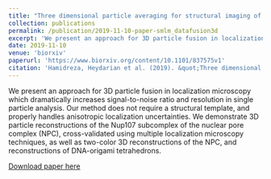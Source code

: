 ```yaml
---
title: "Three dimensional particle averaging for structural imaging of macromolecular complexes by localization microscopy"
collection: publications
permalink: /publication/2019-11-10-paper-smlm_datafusion3d
excerpt: 'We present an approach for 3D particle fusion in localization microscopy which dramatically increases signal-to-noise ratio and resolution in single particle analysis. Our method does not require a structural template, and properly handles anisotropic localization uncertainties. We demonstrate 3D particle reconstructions of the Nup107 subcomplex of the nuclear pore complex (NPC), cross-validated using multiple localization microscopy techniques, as well as two-color 3D reconstructions of the NPC, and reconstructions of DNA-origami tetrahedrons.'
date: 2019-11-10
venue: 'biorxiv'
paperurl: 'https://www.biorxiv.org/content/10.1101/837575v1'
citation: 'Hamidreza, Heydarian et al. (2019). &quot;Three dimensional particle averaging for structural imaging of macromolecular complexes by localization microscopy.&quot; <i>biorxiv</i>.'
---
```

We present an approach for 3D particle fusion in localization microscopy which dramatically increases signal-to-noise ratio and resolution in single particle analysis. Our method does not require a structural template, and properly handles anisotropic localization uncertainties. We demonstrate 3D particle reconstructions of the Nup107 subcomplex of the nuclear pore complex (NPC), cross-validated using multiple localization microscopy techniques, as well as two-color 3D reconstructions of the NPC, and reconstructions of DNA-origami tetrahedrons.

[Download paper here](https://www.biorxiv.org/content/10.1101/837575v1)



